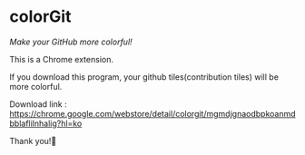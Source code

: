 # colorGit
_Make your GitHub more colorful!_

This is a Chrome extension.

If you download this program, your github tiles(contribution tiles) will be more colorful.

Download link : <https://chrome.google.com/webstore/detail/colorgit/mgmdjgnaodbpkoanmdbblaflilnhalig?hl=ko>

Thank you!💖
